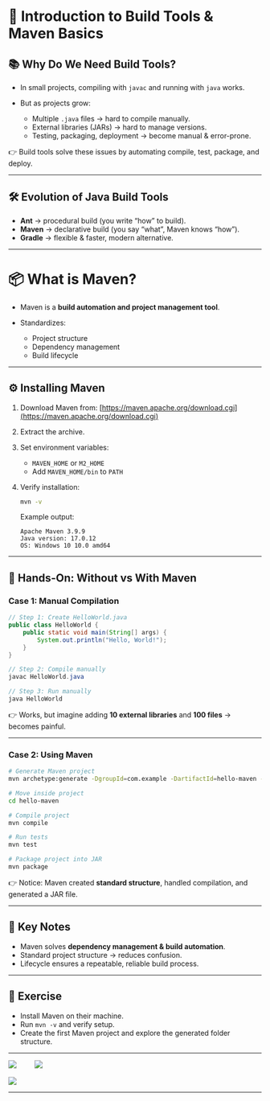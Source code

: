# 🚀 Introduction to Build Tools & Maven Basics

## 📚 Why Do We Need Build Tools?

* In small projects, compiling with `javac` and running with `java` works.
* But as projects grow:

    * Multiple `.java` files → hard to compile manually.
    * External libraries (JARs) → hard to manage versions.
    * Testing, packaging, deployment → become manual & error-prone.

👉 Build tools solve these issues by automating compile, test, package, and deploy.

---

## 🛠 Evolution of Java Build Tools

* **Ant** → procedural build (you write “how” to build).
* **Maven** → declarative build (you say “what”, Maven knows “how”).
* **Gradle** → flexible & faster, modern alternative.

---

# 📦 What is Maven?

* Maven is a **build automation and project management tool**.
* Standardizes:

    * Project structure
    * Dependency management
    * Build lifecycle

---

## ⚙️ Installing Maven

1. Download Maven from: [https://maven.apache.org/download.cgi](https://maven.apache.org/download.cgi)
2. Extract the archive.
3. Set environment variables:

    * `MAVEN_HOME` or `M2_HOME`
    * Add `MAVEN_HOME/bin` to `PATH`
4. Verify installation:

   ```bash
   mvn -v
   ```

    Example output:

   ```
   Apache Maven 3.9.9
   Java version: 17.0.12
   OS: Windows 10 10.0 amd64
   ```

---

## 🧪 Hands-On: Without vs With Maven

### Case 1: Manual Compilation

```java
// Step 1: Create HelloWorld.java
public class HelloWorld {
    public static void main(String[] args) {
        System.out.println("Hello, World!");
    }
}

// Step 2: Compile manually
javac HelloWorld.java

// Step 3: Run manually
java HelloWorld
```

👉 Works, but imagine adding **10 external libraries** and **100 files** → becomes painful.

---

### Case 2: Using Maven

```bash
# Generate Maven project
mvn archetype:generate -DgroupId=com.example -DartifactId=hello-maven -DarchetypeArtifactId=maven-archetype-quickstart -DinteractiveMode=false

# Move inside project
cd hello-maven

# Compile project
mvn compile

# Run tests
mvn test

# Package project into JAR
mvn package
```

👉 Notice: Maven created **standard structure**, handled compilation, and generated a JAR file.

---

## 📌 Key Notes

* Maven solves **dependency management & build automation**.
* Standard project structure → reduces confusion.
* Lifecycle ensures a repeatable, reliable build process.

---

## 📝 **Exercise**

* Install Maven on their machine.
* Run `mvn -v` and verify setup.
* Create the first Maven project and explore the generated folder structure.

---

<div>

[![](https://img.shields.io/badge/Prev-⬅️-caddd6?style=for-the-badge&labelColor=caddd6)](../README.md) 
&emsp;&emsp; 
[![](https://img.shields.io/badge/Next-➡️-caddd6?style=for-the-badge&labelColor=caddd6)](02-MVN_STRUCTURE.md)

</div>

[![](https://img.shields.io/badge/Back_To_Intro-🔙-d6cadd?style=for-the-badge&labelColor=d6cadd)](../README.md)

---

